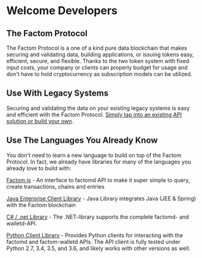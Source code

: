 # Welcome Developers

## The Factom Protocol

The Factom Protocol is a one of a kind pure data blockchain that makes securing and validating data, building applications, or issuing tokens easy, efficient, secure, and flexible.  Thanks to the two token system with fixed input costs, your company or clients can properly budget for usage and don't have to hold cryptocurrency as subscription models can be utilized.

## Use With Legacy Systems

Securing and validating the data on your existing legacy systems is easy and efficient with the Factom Protocol.  [Simply tap into an existing API solution or build your own](https://developers.factomprotocol.org/start/factom-api-docs).

## Use The Languages You Already Know

You don't need to learn a new language to build on top of the Factom Protocol.  In fact, we already have libraries for many of the languages you already love to build with:

[Factom.js](https://github.com/PaulBernier/factomjs) - An interface to factomd API to make it super simple to query, create transactions, chains and entries

[Java Enterprise Client Library](https://github.com/bi-foundation/factom-java) - Java Library integrates Java \(JEE & Spring\) with the Factom blockchain

[C\# / .net Library](https://github.com/FactoidAuthority/FactomSharp) - The .NET-library supports the complete factomd- and walletd-API.

[Python Client Library](https://github.com/bhomnick/factom-api) - Provides Python clients for interacting with the factomd and factom-walletd APIs. The API client is fully tested under Python 2.7, 3.4, 3.5, and 3.6, and likely works with other versions as well.





